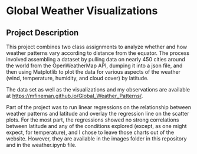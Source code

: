 # Global Weather Visualizations

## Project Description

This project combines two class assignments to analyze whether and how weather patterns vary according to distance from the equator. The process involved assembling a dataset by pulling data on nearly 450 cities around the world from the OpenWeatherMap API, dumping it into a json file, and then using Matplotlib to plot the data for various aspects of the weather (wind, temperature, humidity, and cloud cover) by latitude. 

The data set as well as the visualizations and my observations are available at https://mfineman.github.io/Global_Weather_Patterns/.

Part of the project was to run linear regressions on the relationship between weather patterns and latitude and overlay the regression line on the scatter plots.  For the most part, the regressions showed no strong correlations between latitude and any of the conditions explored (except, as one might expect, for temperature), and I chose to leave those charts out of the website.  However, they are available in the images folder in this repository and in the weather.ipynb file.